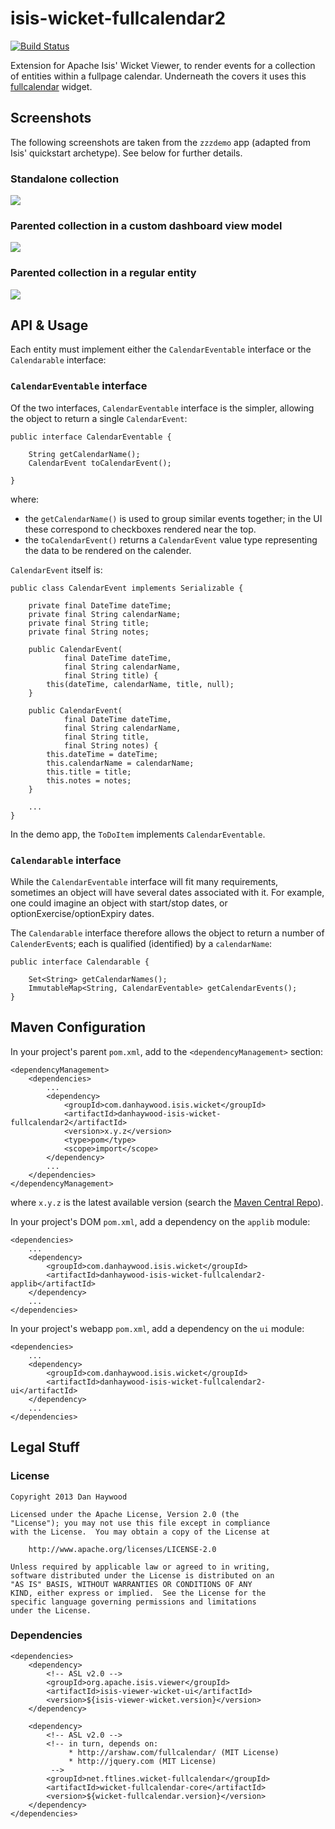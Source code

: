 isis-wicket-fullcalendar2
=========================

[![Build Status](https://travis-ci.org/danhaywood/isis-wicket-fullcalendar2.png?branch=master)](https://travis-ci.org/danhaywood/isis-wicket-fullcalendar2)

Extension for Apache Isis' Wicket Viewer, to render events for a collection of entities within a fullpage calendar.  Underneath the covers it uses this [fullcalendar](https://github.com/42Lines/wicket-fullcalendar) widget.

## Screenshots

The following screenshots are taken from the `zzzdemo` app (adapted from Isis' quickstart archetype).  See below for further details.

### Standalone collection

![](https://raw.github.com/danhaywood/isis-wicket-fullcalendar/master/images/standalone-collection.png)

### Parented collection in a custom dashboard view model

![](https://raw.github.com/danhaywood/isis-wicket-fullcalendar/master/images/dashboard.png)

### Parented collection in a regular entity

![](https://raw.github.com/danhaywood/isis-wicket-fullcalendar/master/images/parented-collection.png)


## API & Usage

Each entity must implement either the `CalendarEventable` interface or the `Calendarable` interface:

### `CalendarEventable` interface

Of the two interfaces, `CalendarEventable` interface is the simpler, allowing the object to return a single `CalendarEvent`:

    public interface CalendarEventable {

        String getCalendarName();
        CalendarEvent toCalendarEvent();

    }

where:

* the `getCalendarName()` is used to group similar events together; in the UI these correspond to checkboxes rendered near the top.
* the `toCalendarEvent()` returns a `CalendarEvent` value type representing the data to be rendered on the calender. 

`CalendarEvent` itself is:

    public class CalendarEvent implements Serializable {

        private final DateTime dateTime;
        private final String calendarName;
        private final String title;
        private final String notes;
        
        public CalendarEvent(
                final DateTime dateTime, 
                final String calendarName, 
                final String title) {
            this(dateTime, calendarName, title, null);
        }

        public CalendarEvent(
                final DateTime dateTime, 
                final String calendarName, 
                final String title, 
                final String notes) {
            this.dateTime = dateTime;
            this.calendarName = calendarName;
            this.title = title;
            this.notes = notes;
        }

        ...
    }

In the demo app, the `ToDoItem` implements `CalendarEventable`.

### `Calendarable` interface

While the `CalendarEventable` interface will fit many requirements, sometimes an object will have several dates associated with it.  For example, one could imagine an object with start/stop dates, or optionExercise/optionExpiry dates.

The `Calendarable` interface therefore allows the object to return a number of `CalenderEvent`s; each is qualified (identified) by a `calendarName`:

    public interface Calendarable {

        Set<String> getCalendarNames();
        ImmutableMap<String, CalendarEventable> getCalendarEvents();
    }


## Maven Configuration

In your project's parent `pom.xml`, add to the `<dependencyManagement>` section:

    <dependencyManagement>
        <dependencies>
            ...
            <dependency>
                <groupId>com.danhaywood.isis.wicket</groupId>
                <artifactId>danhaywood-isis-wicket-fullcalendar2</artifactId>
                <version>x.y.z</version>
                <type>pom</type>
                <scope>import</scope>
            </dependency>
            ...
        </dependencies>
    </dependencyManagement>

where `x.y.z` is the latest available version (search the [Maven Central Repo](http://search.maven.org/#search|ga|1|isis-wicket-fullcalendar2)).

In your project's DOM `pom.xml`, add a dependency on the `applib` module:

    <dependencies>
        ...
        <dependency>
            <groupId>com.danhaywood.isis.wicket</groupId>
            <artifactId>danhaywood-isis-wicket-fullcalendar2-applib</artifactId>
        </dependency>
        ...
    </dependencies> 

In your project's webapp `pom.xml`, add a dependency on the `ui` module:

    <dependencies>
        ...
        <dependency>
            <groupId>com.danhaywood.isis.wicket</groupId>
            <artifactId>danhaywood-isis-wicket-fullcalendar2-ui</artifactId>
        </dependency>
        ...
    </dependencies> 



## Legal Stuff

### License

    Copyright 2013 Dan Haywood

    Licensed under the Apache License, Version 2.0 (the
    "License"); you may not use this file except in compliance
    with the License.  You may obtain a copy of the License at

        http://www.apache.org/licenses/LICENSE-2.0

    Unless required by applicable law or agreed to in writing,
    software distributed under the License is distributed on an
    "AS IS" BASIS, WITHOUT WARRANTIES OR CONDITIONS OF ANY
    KIND, either express or implied.  See the License for the
    specific language governing permissions and limitations
    under the License.

### Dependencies

    <dependencies>
        <dependency>
            <!-- ASL v2.0 -->
            <groupId>org.apache.isis.viewer</groupId>
            <artifactId>isis-viewer-wicket-ui</artifactId>
            <version>${isis-viewer-wicket.version}</version>
        </dependency>

        <dependency>
            <!-- ASL v2.0 -->
            <!-- in turn, depends on: 
                 * http://arshaw.com/fullcalendar/ (MIT License)
                 * http://jquery.com (MIT License)  
             -->
            <groupId>net.ftlines.wicket-fullcalendar</groupId>
            <artifactId>wicket-fullcalendar-core</artifactId>
            <version>${wicket-fullcalendar.version}</version>
        </dependency>
    </dependencies>